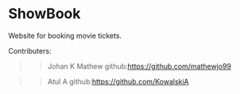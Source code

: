 # ShowBook
Website for booking movie tickets.

Contributers:
>>Johan K Mathew
>>github:https://github.com/mathewjo99

>>Atul A
>>github:https://github.com/KowalskiA
